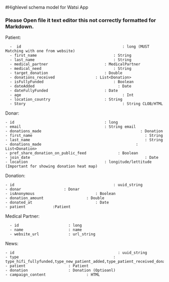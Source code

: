#Highlevel schema model for Watsi App
### Please Open file it text editor this not correctly formatted for Markdown.

Patient:

	  -  id											    : long (MUST Matching with one from website)
	  - first_name 									: String
	  - last_name 									: String
	  - medical_partner							: MedicalPartner
	  - medical_need								: String
	  - target_donation							: Double
	  - donations_received 					: List<Donation>				 
	  - isFullyFunded								: Boolean
	  - dateAdded									  : Date
	  - dateFullyFunded							: Date
	  - age											    : Int
	  - location_country						: String
	  - Story										    : String CLOB/HTML


Donar:

  	- id                                        : long
  	- email                                     : String email 
  	- donations_made								            : Donation
  	- first_name 									              : String
    - last_name 									              : String
    - donations_made	 						              : List<Donation>
    - pref_share_donation_on_public_feed			  : Boolean
    - join_date										              : Date
    - location                                  : longitude/lettitude (Important for showing donation heat map)


Donation:

  	- id 											: uuid_string
  	- donar                   : Donar
  	- isAnonymous							: Boolean
  	- donation_amount					: Double
  	- donated_at							: Date
	- patient            :Patient

Medical Partner:

      - id                      : long
      - name                    : name
      - website_url             : url_string
      
News:

  	- id 											  : uuid_string
  	- type											: type_hifi_fullyfunded,type_new_patient_added,type_patient_received_donation
  	- patient                   : Patient
  	- donation                  : Donation (Optioanl)
  	- campaign_content					: HTML
  	
